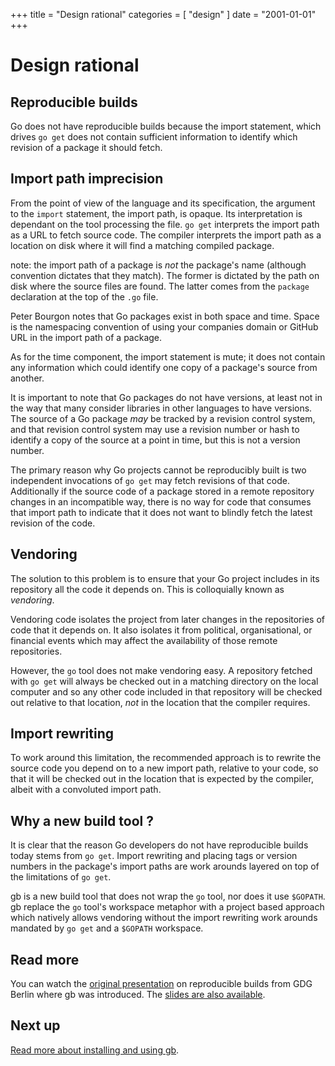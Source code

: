 +++
title = "Design rational"
categories = [ "design" ]
date = "2001-01-01"
+++

# Design rational

## Reproducible builds

Go does not have reproducible builds because the import statement, which drives `go get` does not contain sufficient information to identify which revision of a package it should fetch.

## Import path imprecision

From the point of view of the language and its specification, the argument to the `import` statement, the import path, is opaque. Its interpretation is dependant on the tool processing the file. `go get` interprets the import path as a URL to fetch source code. The compiler interprets the import path as a location on disk where it will find a matching compiled package.

note: the import path of a package is _not_ the package's name (although convention dictates that they match). The former is dictated by the path on disk where the source files are found. The latter comes from the `package` declaration at the top of the `.go` file. 

Peter Bourgon notes that Go packages exist in both space and time. Space is the namespacing convention of using your companies domain or GitHub URL in the import path of a package.

As for the time component, the import statement is mute; it does not contain any information which could identify one copy of a package's source from another.

It is important to note that Go packages do not have versions, at least not in the way that many consider libraries in other languages to have versions. The source of a Go package _may_ be tracked by a revision control system, and that revision control system may use a revision number or hash to identify a copy of the source at a point in time, but this is not a version number.

The primary reason why Go projects cannot be reproducibly built is two independent invocations of `go get` may fetch revisions of that code. Additionally if the source code of a package stored in a remote repository changes in an incompatible way, there is no way for code that consumes that import path to indicate that it does not want to blindly fetch the latest revision of the code.

## Vendoring

The solution to this problem is to ensure that your Go project includes in its repository all the code it depends on. This is colloquially known as _vendoring_. 

Vendoring code isolates the project from later changes in the repositories of code that it depends on. It also isolates it from political, organisational, or financial events which may affect the availability of those remote repositories.

However, the `go` tool does not make vendoring easy. A repository fetched with `go get` will always be checked out in a matching directory on the local computer and so any other code included in that repository will be checked out relative to that location, _not_ in the location that the compiler requires.

## Import rewriting

To work around this limitation, the recommended approach is to rewrite the source code you depend on to a new import path, relative to your code, so that it will be checked out in the location that is expected by the compiler, albeit with a convoluted import path.

## Why a new build tool ?

It is clear that the reason Go developers do not have reproducible builds today stems from `go get`. Import rewriting and placing tags or version numbers in the package's import paths are work arounds layered on top of the limitations of `go get`.

gb is a new build tool that does not wrap the `go` tool, nor does it use `$GOPATH`. gb replace the `go` tool's workspace metaphor with a project based approach which natively allows vendoring without the import rewriting work arounds mandated by `go get` and a `$GOPATH` workspace.

## Read more

You can watch the [original presentation](https://www.youtube.com/watch?v=c3dW80eO88I) on reproducible builds from GDG Berlin where gb was introduced. The [slides are also available](http://go-talks.appspot.com/github.com/davecheney/presentations/reproducible-builds.slide#1).

## Next up

[Read more about installing and using gb](/docs/install).
